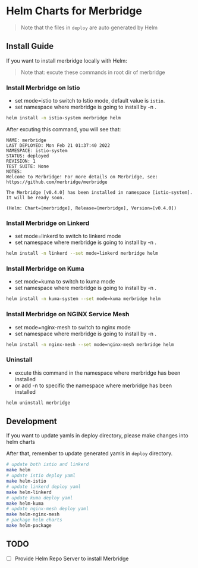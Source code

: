 # Helm Charts for Merbridge

> Note that the files in `deploy` are auto generated by Helm

## Install Guide

If you want to install merbridge locally with Helm:

> Note that: excute these commands in root dir of merbridge

### Install Merbridge on Istio

+ set mode=istio to switch to Istio mode, default value is `istio`.
+ set namespace where merbridge is going to install by -n .

``` bash
helm install -n istio-system merbridge helm
```

After excuting this command, you will see that:

```
NAME: merbridge
LAST DEPLOYED: Mon Feb 21 01:37:40 2022
NAMESPACE: istio-system
STATUS: deployed
REVISION: 1
TEST SUITE: None
NOTES:
Welcome to Merbridge! For more details on Merbridge, see: https://github.com/merbridge/merbridge

The Merbridge [v0.4.0] has been installed in namespace [istio-system]. It will be ready soon.

(Helm: Chart=[merbridge], Release=[merbridge], Version=[v0.4.0])
```

### Install Merbridge on Linkerd

+ set mode=linkerd to switch to linkerd mode
+ set namespace where merbridge is going to install by -n .

``` bash
helm install -n linkerd --set mode=linkerd merbridge helm
```

### Install Merbridge on Kuma

+ set mode=kuma to switch to kuma mode
+ set namespace where merbridge is going to install by -n .

``` bash
helm install -n kuma-system --set mode=kuma merbridge helm
```

### Install Merbridge on NGINX Service Mesh

+ set mode=nginx-mesh to switch to nginx mode
+ set namespace where merbridge is going to install by -n .

``` bash
helm install -n nginx-mesh --set mode=nginx-mesh merbridge helm
```

### Uninstall

+ excute this command in the namespace where merbridge has been installed
+ or add -n to specific the namespace where merbridge has been installed

``` bash
helm uninstall merbridge
```

## Development

If you want to update yamls in deploy directory, please make changes into helm charts

After that, remember to update generated yamls in `deploy` directory.

``` bash
# update both istio and linkerd
make helm
# update istio deploy yaml
make helm-istio
# update linkerd deploy yaml
make helm-linkerd
# update kuma deploy yaml
make helm-kuma
# update nginx-mesh deploy yaml
make helm-nginx-mesh
# package helm charts
make helm-package
```

## TODO
- [ ] Provide Helm Repo Server to install Merbridge
